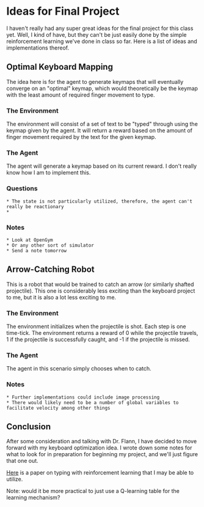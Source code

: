 # Ideas for Final Project

I haven't really had any super great ideas for the final project
for this class yet. Well, I kind of have, but they can't be just
easily done by the simple reinforcement learning we've done in 
class so far. Here is a list of ideas and implementations thereof.

## Optimal Keyboard Mapping

The idea here is for the agent to generate keymaps that will
eventually converge on an "optimal" keymap, which would theoretically
be the keymap with the least amount of required finger movement to type. 

### The Environment

The environment will consist of a set of text to be "typed" through 
using the keymap given by the agent. It will return a reward based on
the amount of finger movement required by the text for the given keymap.

### The Agent

The agent will generate a keymap based on its current reward. I don't really know
how I am to implement this.

### Questions

    * The state is not particularly utilized, therefore, the agent can't really be reactionary
    * 

### Notes

    * Look at OpenGym
    * Or any other sort of simulator
    * Send a note tomorrow

## Arrow-Catching Robot

This is a robot that would be trained to catch an arrow (or similarly shafted projectile).
This one is considerably less exciting than the keyboard project to me, but it is also
a lot less exciting to me. 

### The Environment

The environment initializes when the projectile is shot. Each step is one time-tick. The
environment returns a reward of 0 while the projectile travels, 1 if the projectile is successfully caught,
and -1 if the projectile is missed.

### The Agent

The agent in this scenario simply chooses when to catch. 

### Notes

    * Further implementations could include image processing
    * There would likely need to be a number of global variables to facilitate velocity among other things

## Conclusion

After some consideration and talking with Dr. Flann, I have decided to move forward
with my keyboard optimization idea. I wrote down some notes for what to look for in
preparation for beginning my project, and we'll just figure that one out.

[Here](https://dl.acm.org/doi/10.1145/3163080.3163117) is a paper on typing with reinforcement
learning that I may be able to utilize.

Note: would it be more practical to just use a Q-learning table for the learning mechanism?
